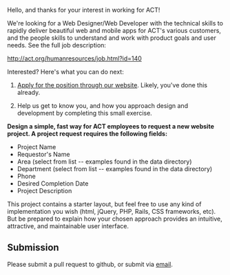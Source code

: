 Hello, and thanks for your interest in working for ACT!

We're looking for a Web Designer/Web Developer with the technical skills to rapidly deliver beautiful web and mobile apps for ACT's various customers, and the people skills to understand and work with product goals and user needs.  See the full job description:

http://act.org/humanresources/job.html?id=140

Interested?  Here's what you can do next:

1. [Apply for the position through our website](http://act.org/humanresources/job.html?id=140).  Likely, you've done this already.

2. Help us get to know you, and how you approach design and development by completing this small exercise.

**Design a simple, fast way for ACT employees to request a new website project.  A project request requires the following fields:**

* Project Name
* Requestor's Name
* Area (select from list -- examples found in the data directory)
* Department (select from list -- examples found in the data directory)
* Phone
* Desired Completion Date
* Project Description

This project contains a starter layout, but feel free to use any kind of implementation you wish (html, jQuery, PHP, Rails, CSS frameworks, etc).  But be prepared to explain how your chosen approach provides an intuitive, attractive, and maintainable user interface.

Submission
----------

Please submit a pull request to github, or submit via [email](mailto:jerry.steele@act.org).